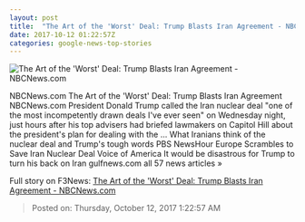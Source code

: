 ```yaml
---
layout: post
title:  "The Art of the 'Worst' Deal: Trump Blasts Iran Agreement - NBCNews.com"
date: 2017-10-12 01:22:57Z
categories: google-news-top-stories
---
```


![The Art of the 'Worst' Deal: Trump Blasts Iran Agreement - NBCNews.com](https://media3.s-nbcnews.com/j/newscms/2017_41/2186356/171011-donald-trump-speech-ac-552p_7eb9c0f1bd23a0e3d3a1c1b0dee7e314.nbcnews-fp-1200-630.jpg)

NBCNews.com The Art of the 'Worst' Deal: Trump Blasts Iran Agreement NBCNews.com President Donald Trump called the Iran nuclear deal "one of the most incompetently drawn deals I've ever seen" on Wednesday night, just hours after his top advisers had briefed lawmakers on Capitol Hill about the president's plan for dealing with the ... What Iranians think of the nuclear deal and Trump's tough words PBS NewsHour Europe Scrambles to Save Iran Nuclear Deal Voice of America It would be disastrous for Trump to turn his back on Iran gulfnews.com all 57 news articles »


Full story on F3News: [The Art of the 'Worst' Deal: Trump Blasts Iran Agreement - NBCNews.com](http://www.f3nws.com/n/mbsptF)

> Posted on: Thursday, October 12, 2017 1:22:57 AM
